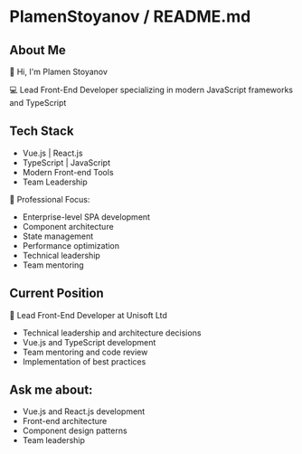 # PlamenStoyanov / README.md

## About Me
👋 Hi, I'm Plamen Stoyanov

💻 Lead Front-End Developer specializing in modern JavaScript frameworks and TypeScript

## Tech Stack
- Vue.js | React.js
- TypeScript | JavaScript
- Modern Front-end Tools
- Team Leadership

💼 Professional Focus:
- Enterprise-level SPA development
- Component architecture
- State management
- Performance optimization
- Technical leadership
- Team mentoring

## Current Position
🏢 Lead Front-End Developer at Unisoft Ltd
- Technical leadership and architecture decisions
- Vue.js and TypeScript development
- Team mentoring and code review
- Implementation of best practices

## Ask me about:
- Vue.js and React.js development
- Front-end architecture
- Component design patterns
- Team leadership

